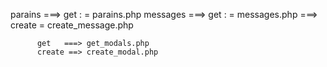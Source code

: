 parains  ===> get : = parains.php
messages  ===> get : = messages.php
          ===> create = create_message.php 



          get   ===> get_modals.php
          create ==> create_modal.php


 













